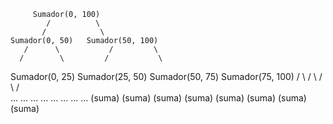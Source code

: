          Sumador(0, 100)
            /          \
           /            \
    Sumador(0, 50)   Sumador(50, 100)
       /      \           /         \
      /        \         /           \
Sumador(0, 25) Sumador(25, 50) Sumador(50, 75) Sumador(75, 100)
  /    \           /    \          /     \         /     \
...   ...      ...   ...      ...   ...     ...   ...
(suma) (suma)   (suma) (suma)   (suma) (suma)   (suma) (suma)

